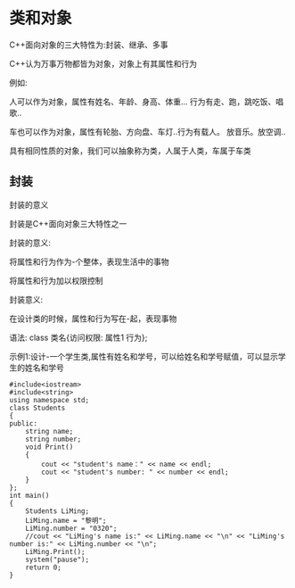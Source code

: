 
# 类和对象

C++面向对象的三大特性为:封装、继承、多事

C++认为万事万物都皆为对象，对象上有其属性和行为

例如:

人可以作为对象，属性有姓名、年龄、身高、体重... 行为有走、跑，跳吃饭、唱歌..

车也可以作为对象，属性有轮胎、方向盘、车灯..行为有载人。 放音乐。放空调..

具有相同性质的对象，我们可以抽象称为类，人属于人类，车属于车类

## 封装

封装的意义

封装是C++面向对象三大特性之一

封装的意义:

将属性和行为作为-个整体，表现生活中的事物

将属性和行为加以权限控制

封装意义:

在设计类的时候，属性和行为写在-起，表现事物

语法: class 类名{访问权限: 属性1 行为};

示例1:设计-一个学生类,属性有姓名和学号，可以给姓名和学号赋值，可以显示学生的姓名和学号

```
#include<iostream>
#include<string>
using namespace std;
class Students
{ 
public:
	string name;
	string number;
	void Print()
	{
		cout << "student's name：" << name << endl;
		cout << "student's number: " << number << endl;
	}
};
int main()
{
	Students LiMing;
	LiMing.name = "黎明";
	LiMing.number = "0320";
	//cout << "LiMing's name is:" << LiMing.name << "\n" << "LiMing's number is:" << LiMing.number << "\n";
	LiMing.Print();
	system("pause");
	return 0;
}
```
